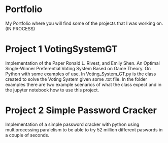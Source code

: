 # Portfolio
My Portfolio where you will find some of the projects that I was working on. (IN PROCESS)


# Project 1 VotingSystemGT
Implementation of the Paper Ronald L. Rivest, and Emily Shen. An Optimal Single-Winner Preferential Voting System Based on Game Theory. 
On Python with some examples of use.
In Voting_System_GT.py is the class created to solve the Voting System given some .txt file. In the folder examples there are two example scenarios of 
what the class expect and in the jupyter notebook how to use this project.

# Project 2 Simple Password Cracker
Implementation of a simple password cracker with python using multiprocessing paralelism to be able to try 52 million different paswords in a couple of seconds.



